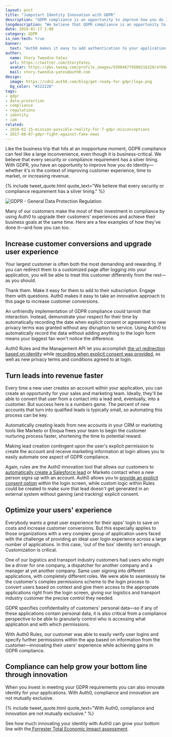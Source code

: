 ```yaml
---
layout: post
title: "Jumpstart Identity Innovation with GDPR"
description: "GDPR compliance is an opportunity to improve how you do Identity—whether it's improving customer experience, time to market or increasing revenue."
longdescription: "We believe that GDPR compliance is an opportunity to improve how you do Identity—whether it's in the context of improving customer experience, time to market or increasing revenue. See how some of our customers have made the most of their investment in compliance using Auth0."
date: 2018-01-17 1:00
category: GDPR
is_non-tech: true
banner:
  text: "Auth0 makes it easy to add authentication to your application."
author:     
  name: Story Tweedie-Yates
  url: https://twitter.com/StoryYates
  avatar: https://pbs.twimg.com/profile_images/939046779500216320/eYk0uf-3_400x400.jpg
  mail: story.tweedie-yates@auth0.com
design:
  image: https://cdn2.auth0.com/blog/get-ready-for-gdpr/logo.png
  bg_color: "#222228"
tags:
- gdpr
- data-protection
- compliance
- regulations
- identity
- iam
related:
- 2018-01-15-mission-possible-reality-for-7-gdpr-misconceptions
- 2017-08-07-gdpr-fight-against-fake-news
---
```

 
Like the business trip that hits at an inopportune moment, GDPR compliance can feel like a large inconvenience, even though it is business-critical. We believe that every security or compliance requirement has a silver lining. With GDPR, you have an opportunity to improve how you do Identity—whether it's in the context of improving customer experience, time to market, or increasing revenue.

{% include tweet_quote.html quote_text="We believe that every security or compliance requirement has a silver lining." %}

![GDPR - General Data Protection Regulation](https://cdn2.auth0.com/blog/get-ready-for-gdpr/gdpr-flag.png)

Many of our customers make the most of their investment in compliance by using Auth0 to upgrade their customers' experiences and achieve their business goals at the same time. Here are a few examples of how they've done it—and how you can too.

## Increase customer conversions and upgrade user experience 
 
Your largest customer is often both the most demanding and rewarding. If you can redirect them to a customized page after logging into your application, you will be able to treat this customer differently from the rest—as you should. 

Thank them. Make it easy for them to add to their subscription. Engage them with questions. Auth0 makes it easy to take an innovative approach to this page to increase customer conversions.

An unfriendly implementation of GDPR compliance could tarnish that interaction. Instead, demonstrate your respect for their time by automatically recording the date when explicit consent or agreement to new privacy terms was granted without any disruption to service. Using Auth0 to automatically record the data without adding anything to the login form means your biggest fan won't notice the difference.

Auth0 Rules and the Management API let you accomplish [the url redirection based on identity](https://auth0.com/docs/rules/current/redirect) while [recording when explicit consent was provided](https://auth0.com/docs/compliance/gdpr/features-aiding-compliance), as well as new privacy terms and conditions agreed to at login. 

## Turn leads into revenue faster
 
Every time a new user creates an account within your application, you can create an opportunity for your sales and marketing team. Ideally, they'll be able to convert that user from a contact into a lead and, eventually, into a customer. But success here is a numbers game. The percent of new accounts that turn into qualified leads is typically small, so automating this process can be key.

Automatically creating leads from new accounts in your CRM or marketing tools like Marketo or Eloqua frees your team to begin the customer nurturing process faster, shortening the time to potential reward.

Making lead creation contingent upon the user's explicit permission to create the account and receive marketing information at login allows you to easily automate one aspect of GDPR compliance.
 
Again, rules are the Auth0 innovation tool that allows our customers to [automatically create a Salesforce lead](https://github.com/auth0/rules/blob/master/rules/creates-lead-salesforce.md) or Marketo contact when a new person signs up with an account. Auth0 allows you to [provide an explicit consent option](https://auth0.com/docs/compliance/gdpr/features-aiding-compliance) within the login screen, while custom logic within Rules could be created to make sure that lead doesn't get generated in an external system without gaining (and tracking) explicit consent.
 
## Optimize your users' experience

Everybody wants a great user experience for their apps' login to save on costs and increase customer conversions. But this especially applies to those organizations with a very complex group of application users faced with the challenge of providing an ideal user login experience across a large number of applications. In this case, 'out of the box' identity isn't enough. Customization is critical.

One of our logistics and transport industry customers had users who might be a driver for one company, a dispatcher for another company and a manager at yet another company. Same user signing into different applications, with completely different roles. We were able to seamlessly tie the customer's complex permissions scheme to the login process to convert users based on context and give them access to the appropriate applications right from the login screen, giving our logistics and transport industry customer the precise control they needed.

GDPR specifies confidentiality of customers' personal data—so if any of these applications contain personal data, it is also critical from a compliance perspective to be able to granularly control who is accessing what application and with which permissions. 
 
With Auth0 Rules, our customer was able to easily verify user logins and specify further permissions within the app based on information from the customer—innovating their users' experience while achieving gains in GDPR compliance.

## Compliance can help grow your bottom line through innovation

When you invest in meeting your GDPR requirements you can also innovate identity for your applications. With Auth0, compliance and innovation are not mutually exclusive.

{% include tweet_quote.html quote_text="With Auth0, compliance and innovation are not mutually exclusive." %}
  
See how much innovating your identity with Auth0 can grow your bottom line with the[ Forrester Total Economic Impact assessment](https://resources.auth0.com/forrester-tei-research-case-study/).


